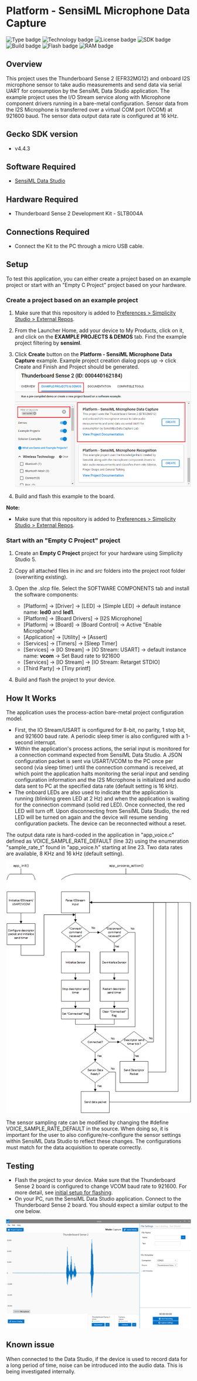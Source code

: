 # Platform - SensiML Microphone Data Capture #

![Type badge](https://img.shields.io/badge/dynamic/json?url=https://raw.githubusercontent.com/SiliconLabs/application_examples_ci/master/platform_applications/SensiML_Microphone_common.json&label=Type&query=type&color=green)
![Technology badge](https://img.shields.io/badge/dynamic/json?url=https://raw.githubusercontent.com/SiliconLabs/application_examples_ci/master/platform_applications/SensiML_Microphone_common.json&label=Technology&query=technology&color=green)
![License badge](https://img.shields.io/badge/dynamic/json?url=https://raw.githubusercontent.com/SiliconLabs/application_examples_ci/master/platform_applications/SensiML_Microphone_common.json&label=License&query=license&color=green)
![SDK badge](https://img.shields.io/badge/dynamic/json?url=https://raw.githubusercontent.com/SiliconLabs/application_examples_ci/master/platform_applications/SensiML_Microphone_common.json&label=SDK&query=sdk&color=green)
![Build badge](https://img.shields.io/endpoint?url=https://raw.githubusercontent.com/SiliconLabs/application_examples_ci/master/platform_applications/SensiML_Microphone_build_status.json)
![Flash badge](https://img.shields.io/badge/dynamic/json?url=https://raw.githubusercontent.com/SiliconLabs/application_examples_ci/master/platform_applications/SensiML_Microphone_common.json&label=Flash&query=flash&color=blue)
![RAM badge](https://img.shields.io/badge/dynamic/json?url=https://raw.githubusercontent.com/SiliconLabs/application_examples_ci/master/platform_applications/SensiML_Microphone_common.json&label=RAM&query=ram&color=blue)

## Overview ##

This project uses the Thunderboard Sense 2 (EFR32MG12) and onboard I2S microphone sensor to take audio measurements and send data via serial UART for consumption by the SensiML Data Studio application. The example project uses the I/O Stream service along with Microphone component drivers running in a bare-metal configuration. Sensor data from the I2S Microphone is transferred over a virtual COM port (VCOM) at 921600 baud. The sensor data output data rate is configured at 16 kHz.

## Gecko SDK version ##

- v4.4.3

## Software Required ##

- [SensiML Data Studio](https://sensiml.com/download/)

## Hardware Required ##

- Thunderboard Sense 2 Development Kit - SLTB004A

## Connections Required ##

- Connect the Kit to the PC through a micro USB cable.

## Setup ##

To test this application, you can either create a project based on an example project or start with an "Empty C Project" project based on your hardware.

### Create a project based on an example project ###

1. Make sure that this repository is added to [Preferences > Simplicity Studio > External Repos](https://docs.silabs.com/simplicity-studio-5-users-guide/latest/ss-5-users-guide-about-the-launcher/welcome-and-device-tabs).

2. From the Launcher Home, add your device to My Products, click on it, and click on the **EXAMPLE PROJECTS & DEMOS** tab. Find the example project filtering by **sensiml**.

3. Click **Create** button on the **Platform - SensiML Microphone Data Capture** example. Example project creation dialog pops up -> click Create and Finish and Project should be generated.
![create_project](image/create_project.png)

4. Build and flash this example to the board.

**Note:**

- Make sure that this repository is added to [Preferences > Simplicity Studio > External Repos](https://docs.silabs.com/simplicity-studio-5-users-guide/latest/ss-5-users-guide-about-the-launcher/welcome-and-device-tabs).

### Start with an "Empty C Project" project ###

1. Create an **Empty C Project** project for your hardware using Simplicity Studio 5.

2. Copy all attached files in *inc* and *src* folders into the project root folder (overwriting existing).

3. Open the .slcp file. Select the SOFTWARE COMPONENTS tab and install the software components:

   - [Platform] → [Driver] → [LED] → [Simple LED] → default instance name: **led0** and **led1**.
   - [Platform] → [Board Drivers] → [I2S Microphone]
   - [Platform] → [Board] → [Board Control] → Active "Enable Microphone"
   - [Application] → [Utility] → [Assert]
   - [Services] → [Timers] → [Sleep Timer]
   - [Services] → [IO Stream] → [IO Stream: USART] → default instance name: **vcom** → Set Baud rate to 921600
   - [Services] → [IO Stream] → [IO Stream: Retarget STDIO]
   - [Third Party] → [Tiny printf]

4. Build and flash the project to your device.

## How It Works ##

The application uses the process-action bare-metal project configuration model.

- First, the IO Stream/USART is configured for 8-bit, no parity, 1 stop bit, and 921600 baud rate. A periodic sleep timer is also configured with a 1-second interrupt.
- Within the application's process actions, the serial input is monitored for a connection command expected from SensiML Data Studio. A JSON configuration packet is sent via USART/VCOM to the PC once per second (via sleep timer) until the connection command is received, at which point the application halts monitoring the serial input and sending configuration information and the I2S Microphone is initialized and audio data sent to PC at the specified data rate (default setting is 16 kHz).
- The onboard LEDs are also used to indicate that the application is running (blinking green LED at 2 Hz) and when the application is waiting for the connection command (solid red LED). Once connected, the red LED will turn off. Upon disconnecting from SensiML Data Studio, the red LED will be turned on again and the device will resume sending configuration packets. The device can be reconnected without a reset.

The output data rate is hard-coded in the application in "app_voice.c" defined as VOICE_SAMPLE_RATE_DEFAULT (line 32) using the enumeration "sample_rate_t" found in "app_voice.h" starting at line 23. Two data rates are available, 8 KHz and 16 kHz (default setting).

![Application flowchart - high-level system overview](image/app_flowchart.png)

The sensor sampling rate can be modified by changing the #define VOICE_SAMPLE_RATE_DEFAULT in the source. When doing so, it is important for the user to also configure/re-configure the sensor settings within SensiML Data Studio to reflect these changes. The configurations must match for the data acquisition to operate correctly.

## Testing ##

- Flash the project to your device. Make sure that the Thunderboard Sense 2 board is configured to change VCOM baud rate to 921600. For more detail, see [initial setup for flashing](https://sensiml.com/documentation/firmware/silicon-labs-thunderboard-sense-2/silicon-labs-thunderboard-sense-2.html#initial-setup-for-flashing).
- On your PC, run the SensiML Data Studio application. Connect to the Thunderboard Sense 2 board. You should expect a similar output to the one below.

![Application Data Capture](image/microphone_data_capture.png)

## Known issue ##

When connected to the Data Studio, if the device is used to record data for a long period of time, noise can be introduced into the audio data. This is being investigated internally.
